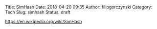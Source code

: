 Title: SimHash
Date: 2018-04-20 09:35
Author: filipgorczynski
Category: Tech
Slug: simhash
Status: draft

https://en.wikipedia.org/wiki/SimHash
